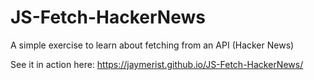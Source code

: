 # JS-Fetch-HackerNews
A simple exercise to learn about fetching from an API (Hacker News)

See it in action here: https://jaymerist.github.io/JS-Fetch-HackerNews/
